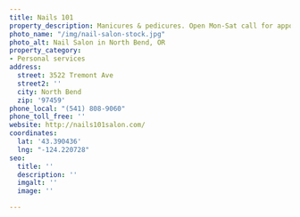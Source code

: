 ```yaml
---
title: Nails 101
property_description: Manicures & pedicures. Open Mon-Sat call for appointment
photo_name: "/img/nail-salon-stock.jpg"
photo_alt: Nail Salon in North Bend, OR
property_category:
- Personal services
address:
  street: 3522 Tremont Ave
  street2: ''
  city: North Bend
  zip: '97459'
phone_local: "(541) 808-9060"
phone_toll_free: ''
website: http://nails101salon.com/
coordinates:
  lat: '43.390436'
  lng: "-124.220728"
seo:
  title: ''
  description: ''
  imgalt: ''
  image: ''

---
```


